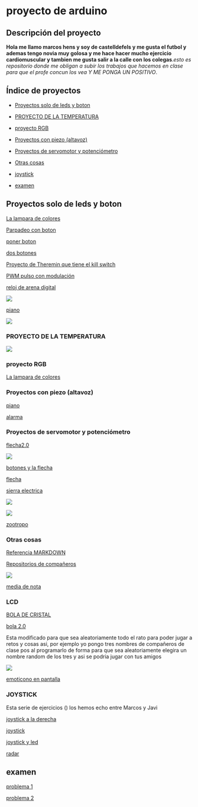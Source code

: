# proyecto de arduino

## Descripción del proyecto

<b>Hola me llamo marcos hens y soy de castelldefels y me gusta el futbol y ademas tengo novia muy golosa y me hace hacer mucho ejercicio cardiomuscular y tambien me gusta salir a la calle con los colegas</b>.<I>esto es repositorio donde me obligan a subir los trabajos que hacemos en clase para que el profe concun los vea Y ME PONGA UN POSITIVO</I>.

## Índice de proyectos

* [Proyectos solo de leds y boton](#proyectos-solo-de-leds-y-boton)

* [PROYECTO DE LA TEMPERATURA](https://github.com/marcoshens/arduinoo/blob/main/README.md#proyecto-de-la-temperatura)


* [proyecto RGB](https://github.com/marcoshens/arduinoo/blob/main/README.md#proyecto-rgb)


* [Proyectos con piezo (altavoz)](https://github.com/marcoshens/arduinoo/blob/main/README.md#proyectos-con-piezo-altavoz)


* [Proyectos de servomotor y potenciómetro](https://github.com/marcoshens/arduinoo/blob/main/README.md#proyectos-de-servomotor-y-potenci%C3%B3metro)

 
* [Otras cosas](https://github.com/marcoshens/arduinoo/blob/main/README.md#otras-cosas)


* [joystick](#joystick)

* [examen](#examen)

## Proyectos solo de leds y boton 

[La lampara de colores](https://github.com/marcoshens/arduinoo/blob/main/L_MPARA_DE_VARIOS_COLORES_ARDUINO.ino)

[Parpadeo con boton](https://github.com/marcoshens/arduinoo/blob/main/PWM1_arduino.ino)

[poner boton](https://github.com/marcoshens/arduinoo/main/snippet_killswitch.cpp)

[dos botones](https://github.com/marcoshens/arduinoo/blob/main/dos_botones.ino)

[Proyecto de Theremin que tiene el kill switch](https://github.com/marcoshens/arduinoo/blob/main/theremin.ino)

[PWM pulso con modulación](https://github.com/marcoshens/arduinoo/blob/main/PWM1_arduino.ino)

[reloj de arena digital](https://github.com/marcoshens/arduinoo/blob/main/reloj_de_arena_digital.ino)

![](https://github.com/marcoshens/arduinoo/blob/main/Captura%20de%20pantalla%20de%202021-02-16%2012-25-07.png)

[piano](https://github.com/marcoshens/arduinoo/blob/main/piano.ino)

![](https://github.com/marcoshens/arduinoo/blob/main/Captura%20de%20pantalla%20de%202021-02-16%2013-47-11.png)
### PROYECTO DE LA TEMPERATURA

![](https://github.com/marcoshens/arduinoo/blob/main/IMG_6494.JPG)

### proyecto RGB

[La lampara de colores](https://github.com/marcoshens/arduinoo/blob/main/L_MPARA_DE_VARIOS_COLORES_ARDUINO.ino)

### Proyectos con piezo (altavoz)

[piano](https://github.com/marcoshens/arduinoo/blob/main/piano.ino)

[alarma](https://github.com/marcoshens/arduinoo/blob/main/theremin.ino)

### Proyectos de servomotor y potenciómetro

[flecha2.0](https://github.com/marcoshens/arduinoo/blob/main/felcha2.0.ino)

![](https://github.com/marcoshens/arduinoo/blob/main/IMG_6420.JPG)

[botones y la flecha](https://github.com/marcoshens/arduinoo/blob/main/botones_flecha.ino)

[flecha](https://github.com/marcoshens/arduinoo/blob/main/felcha1.ino)

[sierra electrica](https://github.com/marcoshens/arduinoo/blob/main/sierra_electrica.ino)

![](https://github.com/marcoshens/arduinoo/blob/main/Captura%20de%20pantalla%20de%202021-02-19%2011-53-37.png)

![](https://github.com/marcoshens/arduinoo/blob/main/Captura%20de%20pantalla%20de%202021-02-19%2013-24-37.png)

[zootropo](https://github.com/marcoshens/arduinoo/blob/main/zootropo.ino)
### Otras cosas

[Referencia MARKDOWN](https://guides.github.com/pdfs/markdown-cheatsheet-online.pdf)

[Repositorios de compañeros](https://github.com/d-prieto/arduinoCourse#repositorios-de-alumnos)

![](https://github.com/marcoshens/arduinoo/blob/main/IMG_6420.JPG)

[media de nota](https://github.com/marcoshens/arduinoo/blob/main/media_de_notas.ino)

### LCD

[BOLA DE CRISTAL](https://github.com/marcoshens/arduinoo/blob/main/bola_de_cristal.ino)

[bola 2.0](https://github.com/marcoshens/arduinoo/blob/main/bola_de_cristal.2.0.ino)

Esta modificado para que sea aleatoriamente todo el rato para poder jugar a retos y cosas asi, por ejemplo yo pongo tres nombres de compañeros de clase pos al programarlo de forma para que sea aleatoriamente elegira un nombre random de los tres y asi se podria jugar con tus amigos

![](https://github.com/marcoshens/arduinoo/blob/main/Captura%20de%20pantalla%20de%202021-03-08%2013-45-42.png)

[emoticono en pantalla](https://github.com/reverte04/arduino/blob/main/README.md#pantalla-lcd)

### JOYSTICK

Esta serie de ejercicios () los hemos echo entre Marcos y Javi

[joystick a la derecha](https://github.com/marcoshens/arduinoo/blob/main/joystik_a_la_derecha_marcos.ino#L1)

[joystick](https://github.com/marcoshens/arduinoo/blob/main/joystik_marcos.ino)

[joystick y led](https://github.com/marcoshens/arduinoo/blob/main/joystik_y_led_marcos.ino)

[radar](https://github.com/marcoshens/arduinoo/blob/main/radar_marcos.ino)

## examen 

[problema 1](https://github.com/marcoshens/arduinoo/blob/main/porblema_1_marcos_hens.ino)

[problema 2](https://github.com/marcoshens/arduinoo/blob/main/problema_2_marcos_hens.ino)

